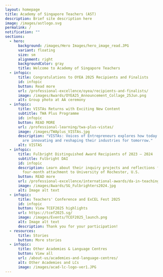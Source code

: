 ```yaml
---
layout: homepage
title: Academy of Singapore Teachers (AST)
description: Brief site description here
image: /images/astlogo.svg
permalink: /
notification: ""
sections:
  - hero:
      background: /images/Hero Images/hero_image_read.JPG
      variant: floating
      size: sm
      alignment: right
      backgroundColor: gray
      title: Welcome to Academy of Singapore Teachers
  - infopic:
      title: Congratulations to OYEA 2025 Recipients and Finalists
      id: infopic
      button: Read more
      url: /professional-excellence/oyea/recipients-and-finalists/
      image: /images/Awards/OYEA25_Announcement_Collage_25Jun.png
      alt: Group photo at AA ceremony
  - infopic:
      title: VISTAs Returns with Exciting New Content
      subtitle: TWA Plus Programme
      id: infopic
      button: READ MORE
      url: /professional-learning/twa-plus-vistas/
      image: /images/TWAplus_VISTAs.jpg
      description: "VISTAs: Voices of Entrepreneurs explores how today’s entrepreneurs
        are innovating and reshaping their industries for tomorrow."
      alt: VISTAS
  - infopic:
      title: Fulbright Distinguished Award Recipients of 2023 – 2024
      subtitle: Fulbright DAI
      id: infopic
      description: Learn about their inquiry projects and reflections from their
        four-month attachment to University of Rochester, U.S.
      button: READ more
      url: /professional-excellence/international-awards/da-in-teaching-program/
      image: /images/Awards/SG_Fulbrighters2024.jpg
      alt: Image alt text
  - infopic:
      title: Teachers' Conference and ExCEL Fest 2025
      id: infopic
      button: View TCEF2025 highlights
      url: https://tcef2025.sg/
      image: /images/Events/TCEF2025_launch.png
      alt: Image alt text
      description: Thank you for your participation!
  - resources:
      title: Stories
      button: More stories
  - infopic:
      title: Other Academies & Language Centres
      button: View all
      url: /about-us/academies-and-language-centres/
      alt: Other Academies and LCs
      image: /images/acad-lc-logo-ver1.JPG
---
```

